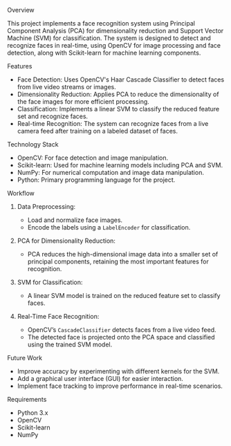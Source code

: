 
 Overview

This project implements a face recognition system using Principal Component Analysis (PCA) for dimensionality reduction and Support Vector Machine (SVM) for classification. The system is designed to detect and recognize faces in real-time, using OpenCV for image processing and face detection, along with Scikit-learn for machine learning components.

 Features
- Face Detection: Uses OpenCV's Haar Cascade Classifier to detect faces from live video streams or images.
- Dimensionality Reduction: Applies PCA to reduce the dimensionality of the face images for more efficient processing.
- Classification: Implements a linear SVM to classify the reduced feature set and recognize faces.
- Real-time Recognition: The system can recognize faces from a live camera feed after training on a labeled dataset of faces.

 Technology Stack
- OpenCV: For face detection and image manipulation.
- Scikit-learn: Used for machine learning models including PCA and SVM.
- NumPy: For numerical computation and image data manipulation.
- Python: Primary programming language for the project.

 Workflow
1. Data Preprocessing:
   - Load and normalize face images.
   - Encode the labels using a `LabelEncoder` for classification.
   
2. PCA for Dimensionality Reduction:
   - PCA reduces the high-dimensional image data into a smaller set of principal components, retaining the most important features for recognition.

3. SVM for Classification:
   - A linear SVM model is trained on the reduced feature set to classify faces.
   
4. Real-Time Face Recognition:
   - OpenCV’s `CascadeClassifier` detects faces from a live video feed.
   - The detected face is projected onto the PCA space and classified using the trained SVM model.



 Future Work
- Improve accuracy by experimenting with different kernels for the SVM.
- Add a graphical user interface (GUI) for easier interaction.
- Implement face tracking to improve performance in real-time scenarios.

 Requirements
- Python 3.x
- OpenCV
- Scikit-learn
- NumPy

